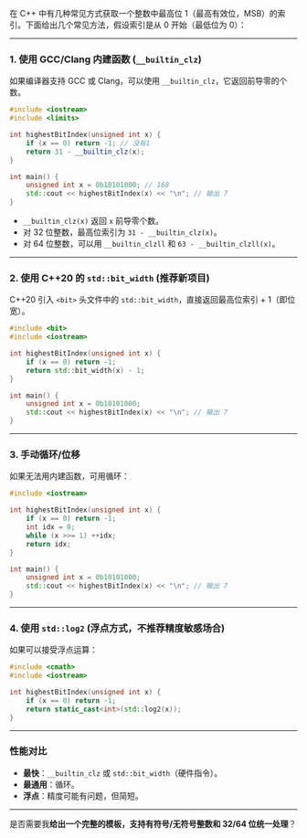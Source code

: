 在 C++ 中有几种常见方式获取一个整数中最高位 1（最高有效位，MSB）的索引。下面给出几个常见方法，假设索引是从 0 开始（最低位为 0）：

---

### **1. 使用 GCC/Clang 内建函数 (`__builtin_clz`)**

如果编译器支持 GCC 或 Clang，可以使用 `__builtin_clz`，它返回前导零的个数。

```cpp
#include <iostream>
#include <limits>

int highestBitIndex(unsigned int x) {
    if (x == 0) return -1; // 没有1
    return 31 - __builtin_clz(x);
}

int main() {
    unsigned int x = 0b10101000; // 168
    std::cout << highestBitIndex(x) << "\n"; // 输出 7
}
```

* `__builtin_clz(x)` 返回 `x` 前导零个数。
* 对 32 位整数，最高位索引为 `31 - __builtin_clz(x)`。
* 对 64 位整数，可以用 `__builtin_clzll` 和 `63 - __builtin_clzll(x)`。

---

### **2. 使用 C++20 的 `std::bit_width` (推荐新项目)**

C++20 引入 `<bit>` 头文件中的 `std::bit_width`，直接返回最高位索引 + 1（即位宽）。

```cpp
#include <bit>
#include <iostream>

int highestBitIndex(unsigned int x) {
    if (x == 0) return -1;
    return std::bit_width(x) - 1;
}

int main() {
    unsigned int x = 0b10101000;
    std::cout << highestBitIndex(x) << "\n"; // 输出 7
}
```

---

### **3. 手动循环/位移**

如果无法用内建函数，可用循环：

```cpp
#include <iostream>

int highestBitIndex(unsigned int x) {
    if (x == 0) return -1;
    int idx = 0;
    while (x >>= 1) ++idx;
    return idx;
}

int main() {
    unsigned int x = 0b10101000;
    std::cout << highestBitIndex(x) << "\n"; // 输出 7
}
```

---

### **4. 使用 `std::log2` (浮点方式，不推荐精度敏感场合)**

如果可以接受浮点运算：

```cpp
#include <cmath>
#include <iostream>

int highestBitIndex(unsigned int x) {
    if (x == 0) return -1;
    return static_cast<int>(std::log2(x));
}
```

---

### **性能对比**

* **最快**：`__builtin_clz` 或 `std::bit_width`（硬件指令）。
* **最通用**：循环。
* **浮点**：精度可能有问题，但简短。

---

是否需要我**给出一个完整的模板，支持有符号/无符号整数和 32/64 位统一处理**？
